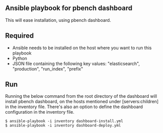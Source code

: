 ## Ansible playbook for pbench dashboard
This will ease installation, using pbench dashboard.

## Required
- Ansible needs to be installed on the host where you want to run this playbook
- Python
- JSON file containing the following key values: "elasticsearch", "production", "run_index", "prefix"

## Run
Running the below command from the root directory of the dashboard will install pbench dashboard, on the hosts mentioned under [servers:children] in the inventory file. 
There's also an option to define the dashboard configuration  in the inventory file. 
```
$ ansible-playbook -i inventory dashboard-install.yml
$ ansible-playbook -i inventory dashboard-deploy.yml
```

